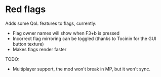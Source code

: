 # Red flags

Adds some QoL features to flags, currently:

- Flag owner names will show when F3+b is pressed
- Incorrect flag mirroring can be toggled (thanks to Tocinin for the GUI button texture)
- Makes flags render faster

TODO:
- Multiplayer support, the mod won't break in MP, but it won't sync.
